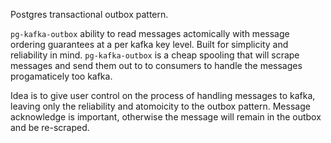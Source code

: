 Postgres transactional outbox pattern. 

`pg-kafka-outbox` ability to read messages actomically with message ordering guarantees at a per kafka key level. 
Built for simplicity and reliability in mind. `pg-kafka-outbox` is a cheap spooling 
that will scrape messages and send them out to to consumers to handle the messages progamaticely too kafka. 

Idea is to give user control on the process of handling messages to kafka, leaving only the reliability and atomoicity to 
the outbox pattern. Message acknowledge is important, otherwise the message will remain in the outbox and be re-scraped.
